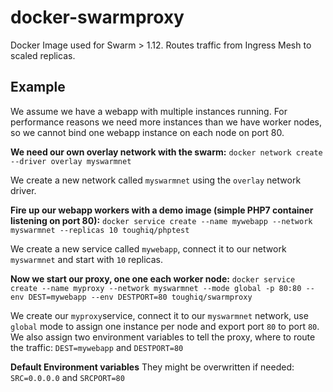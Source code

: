 # docker-swarmproxy
Docker Image used for Swarm > 1.12. Routes traffic from Ingress Mesh to scaled replicas.

## Example
We assume we have a webapp with multiple instances running. For performance reasons we need more instances than we have worker nodes, so we cannot bind one webapp instance on each node on port 80.

__We need our own overlay network with the swarm:__
`docker network create --driver overlay myswarmnet`

We create a new network called `myswarmnet` using the `overlay` network driver.

__Fire up our webapp workers with a demo image (simple PHP7 container listening on port 80):__
`docker service create --name mywebapp --network myswarmnet --replicas 10 toughiq/phptest`

We create a new service called `mywebapp`, connect it to our network `myswarmnet` and start with `10` replicas.

__Now we start our proxy, one one each worker node:__
`docker service create --name myproxy --network myswarmnet --mode global -p 80:80 --env DEST=mywebapp --env DESTPORT=80 toughiq/swarmproxy`

We create our `myproxy`service, connect it to our `myswarmnet` network, use `global` mode to assign one instance per node and export port `80` to port `80`. We also assign two environment variables to tell the proxy, where to route the traffic: 
`DEST=mywebapp` and `DESTPORT=80`

__Default Environment variables__
They might be overwritten if needed:
`SRC=0.0.0.0` and `SRCPORT=80`
